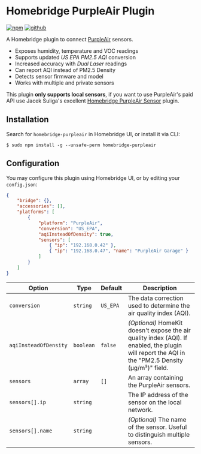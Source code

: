 # Homebridge PurpleAir Plugin
[![npm](https://img.shields.io/npm/v/homebridge-purpleair)](https://www.npmjs.com/package/homebridge-purpleair)
[![github](https://img.shields.io/github/actions/workflow/status/tillkruss/homebridge-purpleair/build.yml)](https://github.com/tillkruss/homebridge-purpleair/actions)

A Homebridge plugin to connect [PurpleAir](https://purpleair.com/) sensors.

- Exposes humidity, temperature and VOC readings
- Supports updated _US EPA PM2.5 AQI_ conversion
- Increased accuracy with _Dual Laser_ readings
- Can report AQI instead of PM2.5 Density
- Detects sensor firmware and model
- Works with multiple and private sensors

This plugin **only supports local sensors**, if you want to use PurpleAir's paid API use Jacek Suliga's excellent [Homebridge PurpleAir Sensor](https://github.com/jmkk/homebridge-purpleair-sensor) plugin.

## Installation

Search for `homebridge-purpleair` in Homebridge UI, or install it via CLI:

```shell
$ sudo npm install -g --unsafe-perm homebridge-purpleair
```

## Configuration

You may configure this plugin using Homebridge UI, or by editing your `config.json`:

```json
{
    "bridge": {},
    "accessories": [],
    "platforms": [
        {
            "platform": "PurpleAir",
            "conversion": "US_EPA",
            "aqiInsteadOfDensity": true,
            "sensors": [
                { "ip": "192.168.0.42" },
                { "ip": "192.168.0.47", "name": "PurpleAir Garage" }
            ]
        }
    ]
}
```

| Option                | Type      | Default  | Description |
| --------------------- | --------- | -------- | ----------- |
| `conversion`          | `string`  | `US_EPA` | The data correction used to determine the air quality index (AQI). |
| `aqiInsteadOfDensity` | `boolean` | `false`  | _(Optional)_ HomeKit doesn't expose the air quality index (AQI). If enabled, the plugin will report the AQI in the "PM2.5 Density (µg/m³)" field. |
| `sensors`             | `array `  | `[]`     | An array containing the PurpleAir sensors. |
| `sensors[].ip`        | `string`  |          | The IP address of the sensor on the local network. |
| `sensors[].name`      | `string`  |          | _(Optional)_ The name of the sensor. Useful to distinguish multiple sensors. |
